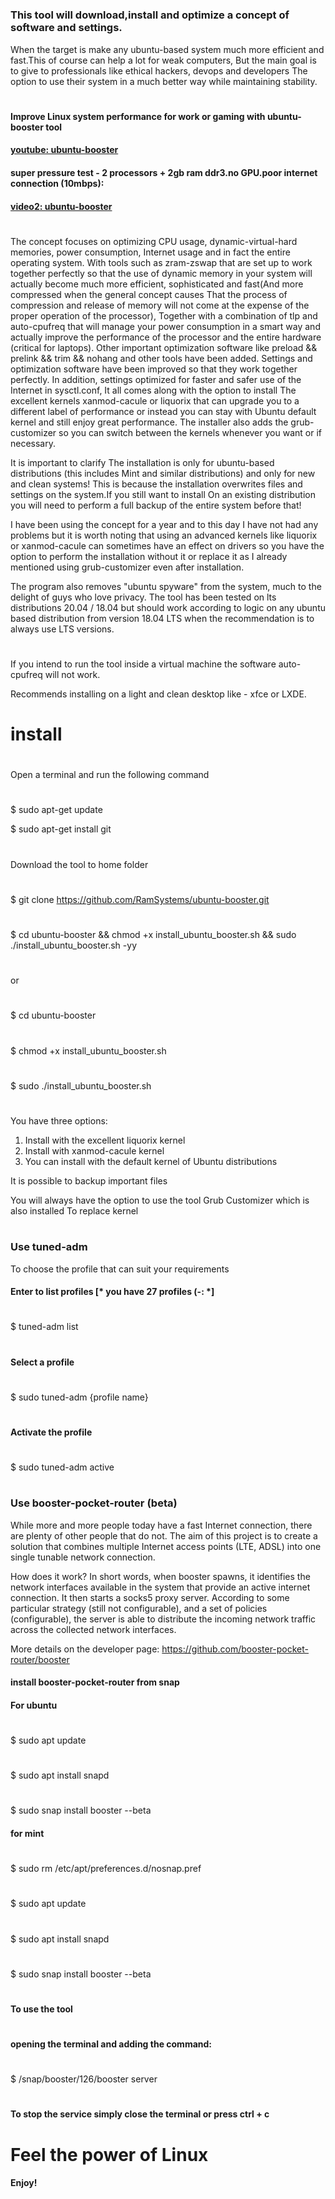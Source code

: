


#
### This tool will download,install and optimize a concept of software and settings.
When the target
is make any ubuntu-based system much more efficient and fast.This of course can help a lot for weak computers,
But the main goal is to give to professionals like ethical hackers, devops and developers The option to use
their system in a much better way while maintaining stability.

#
#### Improve Linux system performance for work or gaming with ubuntu-booster tool
#### [youtube: ubuntu-booster](https://www.youtube.com/watch?v=0RiEPVIc6jQ)

#### super pressure test - 2 processors + 2gb ram ddr3.no GPU.poor internet connection (10mbps):
#### [video2: ubuntu-booster](https://vimeo.com/612487052)
#

The concept focuses on optimizing CPU usage, dynamic-virtual-hard memories, power consumption,
Internet usage and in fact the entire operating system.
With tools such as zram-zswap that are set up to work together perfectly so that the use of dynamic memory
in your system will actually become much more efficient, sophisticated and fast(And more compressed when the general concept causes
That the process of compression and release of memory will not come at the expense of the proper operation of the processor),
Together with a combination of tlp and auto-cpufreq that will manage your power consumption in a smart way and actually
improve the performance of the processor and the entire hardware (critical for laptops).
Other important optimization software like preload && prelink && trim && nohang and other tools have been added.
Settings and optimization software have been improved so that they work together perfectly.
In addition, settings optimized for faster and safer use of the Internet in sysctl.conf,
It all comes along with the option to install The excellent kernels xanmod-cacule or liquorix that can upgrade you to a different label of performance or instead you can stay with
Ubuntu default kernel and still enjoy great performance.
The installer also adds the grub-customizer so you can switch between the kernels whenever you want or if necessary.

It is important to clarify
The installation is only for ubuntu-based distributions (this includes Mint and similar distributions) and only for new and clean systems!
This is because the installation overwrites files and settings on the system.If you still want to install
On an existing distribution you will need to perform a full backup of the entire system before that!

I have been using the concept for a year and to this day I have not had any problems
but it is worth noting that using an advanced kernels like liquorix or xanmod-cacule can sometimes have an effect
on drivers so you have the option to perform the installation without it
or replace it as I already mentioned using grub-customizer even after installation.

The program also removes "ubuntu spyware" from the system, much to the delight of guys who love privacy.
The tool has been tested on lts distributions 20.04 / 18.04 but should work according to logic on any
ubuntu based distribution from version 18.04 LTS when the recommendation is to always use LTS versions.

#
If you intend to run the tool inside a virtual machine the software auto-cpufreq will not work.

Recommends installing on a light and clean desktop like - xfce or LXDE. 
#



# install

#
Open a terminal and run the following command
#
$ sudo apt-get update

$ sudo apt-get install git
#
Download the tool to home folder
#
$ git clone https://github.com/RamSystems/ubuntu-booster.git 

#
$ cd ubuntu-booster &&  chmod +x install_ubuntu_booster.sh &&  sudo ./install_ubuntu_booster.sh -yy
#

or

#

$ cd ubuntu-booster
#
$ chmod +x install_ubuntu_booster.sh
#
$ sudo ./install_ubuntu_booster.sh
#

You have three options:
1. Install with the excellent liquorix kernel
2. Install with xanmod-cacule kernel
3. You can install with the default kernel of Ubuntu distributions

It is possible to backup important files 

You will always have the option to use the tool
Grub Customizer which is also installed
To replace kernel

#
### Use tuned-adm
To choose the profile that can suit your requirements 

#### Enter to list profiles [* you have 27 profiles (-: *]
#
$ tuned-adm list
#
#### Select a profile
#
$ sudo tuned-adm {profile name}
#
#### Activate the profile 
#
$ sudo tuned-adm active
# 
#



### Use booster-pocket-router (beta)

While more and more people today have a fast Internet connection,
there are plenty of other people that do not.
The aim of this project is to create a solution that combines multiple
Internet access points (LTE, ADSL) into one single tunable network connection.

How does it work?
In short words, when booster spawns,
it identifies the network interfaces available in the system that provide an 
active internet connection. It then starts a socks5 proxy server.
According to some particular strategy (still not configurable),
and a set of policies (configurable),
the server is able to distribute the incoming
network traffic across the collected network interfaces.

More details on the developer page:
https://github.com/booster-pocket-router/booster 

#### install booster-pocket-router from snap

#### For ubuntu

#
$ sudo apt update
#
$ sudo apt install snapd
#
$ sudo snap install booster --beta

#### for mint

#
$ sudo rm /etc/apt/preferences.d/nosnap.pref
#
$ sudo apt update
#
$ sudo apt install snapd
#
$ sudo snap install booster --beta
#
#### To use the tool
#
#### opening the terminal and adding the command:
#
$  /snap/booster/126/booster server
#
#### To stop the service simply close the terminal or press ctrl + c 
#
#
#
# Feel the power of Linux 

#### Enjoy!

